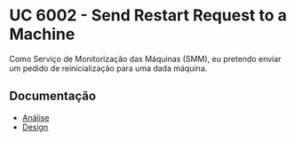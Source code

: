 # UC 6002 - Send Restart Request to a Machine

Como Serviço de Monitorização das Máquinas (SMM), eu pretendo enviar um pedido de reinicialização para uma dada máquina.

## Documentação

- [Análise](SendRestartRequestToMachine-ANALYSIS.md)
- [Design](SendRestartRequestToMachine-DESIGN.md)
